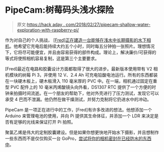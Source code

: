 # PipeCam:树莓码头浅水探险

> 原文:[https://hack aday . com/2018/02/27/pipecam-shallow-water-exploration-with-raspberry-pi/](https://hackaday.com/2018/02/27/pipecam-shallow-water-exploration-with-raspberry-pi/)

作为对自己的个人挑战， [[Fred]正在建造一台能够在浅水中长期摄影的水下相机](https://hackaday.io/project/21222-pipecam-low-cost-underwater-camera)。他希望它充电后能持续大约五个小时，同时每五分钟拍一张照片。理想情况下，它将尽可能便宜，并且由容易获得的部件构成。理论上，解决廉价/可获得的等式将使照相机容易复制，这是第三个主要要求。

[Fred]最近在电路和胶囊设计方面都取得了很大的进步。最新版本使用带有 V2 相机模块的树莓 Pi 3，并使用 12 V、2.4 Ah 可充电铅酸电池运行。所有的东西都装在一块硬木板上，硬木板滑入 110 毫米厚的 PVC 中。在一端，相机通过固定在重型 PVC 配件上的 10 毫米丙烯酸镜头向外看，DS1307 RTC 提供了一个方便的时钟来拍摄时间流逝。在一个朋友的帮助下，他对外壳进行了压力测试，发现它可以承受 4 巴而不泄漏。他仍然在做干燥测试，并努力克制将它扔进水中的冲动。

PipeCam 是一项正在进行中的工作，[Fred]有许多改进的想法。他想添加一个 Arduino 来管理电池的使用，并向 Pi 提供其生命体征，并添加一个 LDR 来决定是否有足够的光线来保证打开 Pi 拍照。

聚氯乙烯是伟大的定制胶囊建设。但是如果你想更快地开始水下摄影，并且想制作一些东西而不是仅仅购买一台 GoPro，[尝试将你的相机密封在已经防水的东西中](https://hackaday.com/2008/05/24/underwater-camera-housings/)。